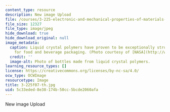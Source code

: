 ```yaml
---
content_type: resource
description: New image Upload
file: /courses/3-225-electronic-and-mechanical-properties-of-materials-fall-2007/5c33eded8e38174b50cc5bcde2060afa_3-225f07-th.jpg
file_size: 12327
file_type: image/jpeg
hide_download: true
hide_download_original: null
image_metadata:
  caption: Liquid crystal polymers have proven to be exceptionally strong and ideal
    for food and beverage packaging. (Photo courtesy of [NASA](http://www.nasa.gov/).)
  credit: ''
  image-alt: Photo of bottles made from liquid crystal polymers.
learning_resource_types: []
license: https://creativecommons.org/licenses/by-nc-sa/4.0/
ocw_type: OCWImage
resourcetype: Image
title: 3-225f07-th.jpg
uid: 5c33eded-8e38-174b-50cc-5bcde2060afa
---
```

New image Upload